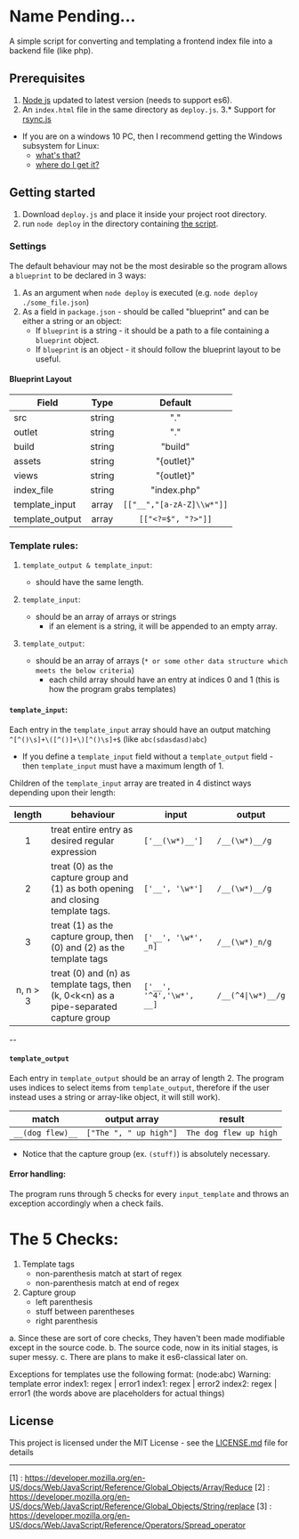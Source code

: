 # Name Pending...
A simple script for converting and templating a frontend index file into a backend file (like php).

## Prerequisites
1. [Node js](https://nodejs.org/) updated to latest version (needs to support es6).
2. An `index.html` file in the same directory as `deploy.js`.
3.* Support for [rsync.js](https://www.npmjs.com/package/rsync)
  * If you are on a windows 10 PC, then I recommend getting the Windows subsystem for Linux:
    * [what's that?](https://msdn.microsoft.com/en-us/commandline/wsl/about)
    * [where do I get it?](https://msdn.microsoft.com/en-us/commandline/wsl/install-win10)
    
## Getting started
1. Download `deploy.js` and place it inside your project root directory.
2. run `node deploy` in the directory containing [the script](#script).

### Settings
The default behaviour may not be the most desirable so the program allows a `blueprint` to be declared in 3 ways:
1. As an argument when `node deploy` is executed (e.g. `node deploy ./some_file.json`)
2. As a field in `package.json` - should be called "blueprint" and can be either a string or an object:
    * If `blueprint` is a string - it should be a path to a file containing a `blueprint` object.
    * If `blueprint` is an object - it should follow the blueprint layout to be useful.

#### Blueprint Layout

|Field|Type|Default
|---|:---:|:---:|
|src|string|"."
|outlet|string|"."
|build|string|"build"
|assets|string|"{outlet}"
|views|string|"{outlet}"
|index_file|string|"index.php"|
|template_input|array| `[["__","[a-zA-Z]\\w*"]]` |
|template_output|array| `[["<?=$", "?>"]]` |

### Template rules:
1. `template_output & template_input`:
    * should have the same length.
2. `template_input`:
    * should be an array of arrays or strings
        * if an element is a string, it will be appended to an empty array.

3. `template_output`:
    * should be an array of arrays (`* or some other data structure which meets the below criteria`)
        * each child array should have an entry at indices 0 and 1 (this is how the program grabs templates)

####  `template_input`:
Each entry in the `template_input` array should have an output matching `^[^()\s]+\([^()]+\)[^()\s]+$` (like `abc(sdasdasd)abc`)
* If you define a `template_input` field without a `template_output` field - then `template_input` must have a maximum length of 1.

Children of the `template_input` array are treated in 4 distinct ways depending upon their length:

| length | behaviour | input | output |
|:---:|---|---|---|
| 1 | treat entire entry as desired regular expression | `['__(\w*)__']` | `/__(\w*)__/g` |
| 2 | treat (0) as the capture group and (1) as both opening and closing template tags. | `['__', '\w*']` | `/__(\w*)__/g` |
| 3 | treat (1) as the capture group, then (0) and (2) as the template tags | `['__', '\w*', _n]` | `/__(\w*)_n/g` |
| n, n > 3 | treat (0) and (n) as template tags, then (k, 0<k<n) as a pipe-separated capture group | `['__', '^4','\w*', __]` | `/__(^4\|\w*)__/g` |

--

#### `template_output`
Each entry in `template_output` should be an array of length 2. The program uses indices to select items from `template_output`, therefore if the user instead uses a string or array-like object, it will still work).

|match|output array|result|
|---|---|---|
|`__(dog flew)__`|`["The ", " up high"]`|`The dog flew up high`|

* Notice that the capture group (ex. `(stuff)`) is absolutely necessary.


#### Error handling:
The program runs through 5 checks for every `input_template` and throws an exception accordingly when a check fails.

# The 5 Checks:
1. Template tags
    * non-parenthesis match at start of regex
    * non-parenthesis match at end of regex
2. Capture group
    * left parenthesis
    * stuff between parentheses
    * right parenthesis

a. Since these are sort of core checks, They haven't been made modifiable except in the source code.
b. The source code, now in its initial stages, is super messy.
c. There are plans to make it es6-classical later on.

Exceptions for templates use the following format:
(node:abc) Warning: template error
index1: regex | error1
index1: regex | error2
index2: regex | error1
(the words above are placeholders for actual things)

## License

This project is licensed under the MIT License - see the [LICENSE.md](LICENSE.md) file for details

--- 
[1] : https://developer.mozilla.org/en-US/docs/Web/JavaScript/Reference/Global_Objects/Array/Reduce
[2] : https://developer.mozilla.org/en-US/docs/Web/JavaScript/Reference/Global_Objects/String/replace
[3] : https://developer.mozilla.org/en-US/docs/Web/JavaScript/Reference/Operators/Spread_operator

